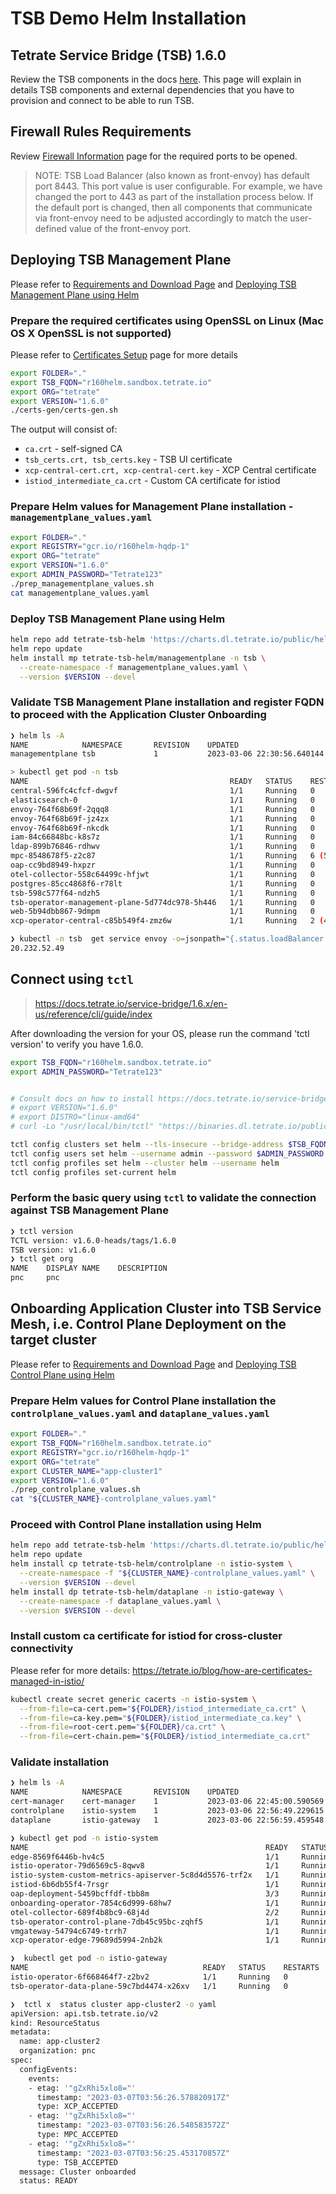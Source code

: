 # TSB Demo Helm Installation

## Tetrate Service Bridge (TSB) 1.6.0
Review the TSB components in the docs [here](https://docs.tetrate.io/service-bridge/1.6.x/en-us/setup/components). This page will explain in details TSB components and external dependencies that you have to provision and connect to be able to run TSB.

## Firewall Rules Requirements
Review [Firewall Information](https://docs.tetrate.io/service-bridge/1.6.x/en-us/setup/firewall_information) page for the required ports to be opened.

> NOTE: TSB Load Balancer (also known as front-envoy) has default port 8443. This port value is user configurable. For example, we have changed the port to 443 as part of the installation process below. If the default port is changed, then all components that communicate via front-envoy need to be adjusted accordingly to match the user-defined value of the front-envoy port.

## Deploying TSB Management Plane

Please refer to [Requirements and Download Page](https://docs.tetrate.io/service-bridge/latest/en-us/setup/requirements-and-download) and [Deploying TSB Management Plane using Helm](https://docs.tetrate.io/service-bridge/latest/en-us/setup/helm/managementplane)

### Prepare the required certificates using OpenSSL on Linux (Mac OS X OpenSSL is not supported)

Please refer to [Certificates Setup](https://docs.tetrate.io/service-bridge/1.6.x/en-us/setup/certificate/certificate-setup) page for more details

```sh
export FOLDER="."
export TSB_FQDN="r160helm.sandbox.tetrate.io"
export ORG="tetrate"
export VERSION="1.6.0"
./certs-gen/certs-gen.sh
```

The output will consist of:

- `ca.crt` - self-signed CA
- `tsb_certs.crt, tsb_certs.key` - TSB UI certificate
- `xcp-central-cert.crt, xcp-central-cert.key` - XCP Central certificate
- `istiod_intermediate_ca.crt` - Custom CA certificate for istiod

### Prepare Helm values for Management Plane installation - `managementplane_values.yaml`

```sh
export FOLDER="."
export REGISTRY="gcr.io/r160helm-hqdp-1"
export ORG="tetrate"
export VERSION="1.6.0"
export ADMIN_PASSWORD="Tetrate123"
./prep_managementplane_values.sh
cat managementplane_values.yaml
```

### Deploy TSB Management Plane using Helm

```sh
helm repo add tetrate-tsb-helm 'https://charts.dl.tetrate.io/public/helm/charts/'
helm repo update
helm install mp tetrate-tsb-helm/managementplane -n tsb \
  --create-namespace -f managementplane_values.yaml \
  --version $VERSION --devel  
```

### Validate TSB Management Plane installation and register FQDN to proceed with the Application Cluster Onboarding

```sh
❯ helm ls -A
NAME           	NAMESPACE   	REVISION	UPDATED                             	STATUS  	CHART                	APP VERSION
managementplane	tsb         	1       	2023-03-06 22:30:56.640144 -0500 EST	deployed	managementplane-1.6.0	1.6.0

> kubectl get pod -n tsb
NAME                                             READY   STATUS    RESTARTS        AGE
central-596fc4cfcf-dwgvf                         1/1     Running   0               3m52s
elasticsearch-0                                  1/1     Running   0               9m27s
envoy-764f68b69f-2qqq8                           1/1     Running   0               8m41s
envoy-764f68b69f-jz4zx                           1/1     Running   0               8m42s
envoy-764f68b69f-nkcdk                           1/1     Running   0               85s
iam-84c66848bc-k8s7z                             1/1     Running   0               8m42s
ldap-899b76846-rdhwv                             1/1     Running   0               9m26s
mpc-8548678f5-z2c87                              1/1     Running   6 (5m32s ago)   8m42s
oap-cc9bd8949-hxpzr                              1/1     Running   0               8m41s
otel-collector-558c64499c-hfjwt                  1/1     Running   0               8m41s
postgres-85cc4868f6-r78lt                        1/1     Running   0               9m27s
tsb-598c577f64-ndzh5                             1/1     Running   0               8m42s
tsb-operator-management-plane-5d774dc978-5h446   1/1     Running   0               9m55s
web-5b94dbb867-9dmpm                             1/1     Running   0               8m41s
xcp-operator-central-c85b549f4-zmz6w             1/1     Running   2 (4m29s ago)   8m42s

❯ kubectl -n tsb  get service envoy -o=jsonpath="{.status.loadBalancer.ingress[0]['hostname','ip']}"
20.232.52.49
```
## Connect using `tctl`

> https://docs.tetrate.io/service-bridge/1.6.x/en-us/reference/cli/guide/index

After downloading the version for your OS, please run the command 'tctl version' to verify you have 1.6.0.

```sh
export TSB_FQDN="r160helm.sandbox.tetrate.io"
export ADMIN_PASSWORD="Tetrate123"


# Consult docs on how to install https://docs.tetrate.io/service-bridge/1.6.x/en-us/setup/tctl_connect
# export VERSION="1.6.0"
# export DISTRO="linux-amd64"
# curl -Lo "/usr/local/bin/tctl" "https://binaries.dl.tetrate.io/public/raw/versions/$DISTRO-$VERSION/tctl"

tctl config clusters set helm --tls-insecure --bridge-address $TSB_FQDN:443
tctl config users set helm --username admin --password $ADMIN_PASSWORD --org $ORG
tctl config profiles set helm --cluster helm --username helm
tctl config profiles set-current helm
```

###  Perform the basic query using `tctl` to validate the connection against TSB Management Plane

```sh
❯ tctl version
TCTL version: v1.6.0-heads/tags/1.6.0
TSB version: v1.6.0
❯ tctl get org
NAME    DISPLAY NAME    DESCRIPTION
pnc     pnc
```

## Onboarding Application Cluster into TSB Service Mesh, i.e. Control Plane Deployment on the target cluster

Please refer to [Requirements and Download Page](https://docs.tetrate.io/service-bridge/latest/en-us/setup/requirements-and-download) and [Deploying TSB Control Plane using Helm](https://docs.tetrate.io/service-bridge/latest/en-us/setup/helm/controlplane)

### Prepare Helm values for Control Plane installation the `controlplane_values.yaml` and `dataplane_values.yaml`

```sh
export FOLDER="."
export TSB_FQDN="r160helm.sandbox.tetrate.io"
export REGISTRY="gcr.io/r160helm-hqdp-1"
export ORG="tetrate"
export CLUSTER_NAME="app-cluster1"
export VERSION="1.6.0"
./prep_controlplane_values.sh
cat "${CLUSTER_NAME}-controlplane_values.yaml"
```

### Proceed with Control Plane installation using Helm

```sh
helm repo add tetrate-tsb-helm 'https://charts.dl.tetrate.io/public/helm/charts/'
helm repo update
helm install cp tetrate-tsb-helm/controlplane -n istio-system \
  --create-namespace -f "${CLUSTER_NAME}-controlplane_values.yaml" \
  --version $VERSION --devel
helm install dp tetrate-tsb-helm/dataplane -n istio-gateway \
  --create-namespace -f dataplane_values.yaml \
  --version $VERSION --devel
```

### Install custom ca certificate for istiod for cross-cluster connectivity

Please refer for more details: https://tetrate.io/blog/how-are-certificates-managed-in-istio/

```sh
kubectl create secret generic cacerts -n istio-system \
  --from-file=ca-cert.pem="${FOLDER}/istiod_intermediate_ca.crt" \
  --from-file=ca-key.pem="${FOLDER}/istiod_intermediate_ca.key" \
  --from-file=root-cert.pem="${FOLDER}/ca.crt" \
  --from-file=cert-chain.pem="${FOLDER}/istiod_intermediate_ca.crt"  
```

### Validate installation

```sh
❯ helm ls -A
NAME        	NAMESPACE    	REVISION	UPDATED                             	STATUS  	CHART              	APP VERSION
cert-manager	cert-manager 	1       	2023-03-06 22:45:00.590569 -0500 EST	deployed	cert-manager-v1.9.2	v1.9.2
controlplane	istio-system 	1       	2023-03-06 22:56:49.229615 -0500 EST	deployed	controlplane-1.6.0 	1.6.0
dataplane   	istio-gateway	1       	2023-03-06 22:56:59.459548 -0500 EST	deployed	dataplane-1.6.0    	1.6.0

❯ kubectl get pod -n istio-system
NAME                                                     READY   STATUS    RESTARTS   AGE
edge-8569f6446b-hv4c5                                    1/1     Running   0          42s
istio-operator-79d6569c5-8qwv8                           1/1     Running   0          2m37s
istio-system-custom-metrics-apiserver-5c8d4d5576-trf2x   1/1     Running   0          2m27s
istiod-6b6db55f4-7rsgr                                   1/1     Running   0          111s
oap-deployment-5459bcffdf-tbb8m                          3/3     Running   0          102s
onboarding-operator-7854c6d999-68hw7                     1/1     Running   0          2m27s
otel-collector-689f4b8bc9-68j4d                          2/2     Running   0          2m27s
tsb-operator-control-plane-7db45c95bc-zqhf5              1/1     Running   0          3m20s
vmgateway-54794c6749-trrh7                               1/1     Running   0          111s
xcp-operator-edge-79689d5994-2nb2k                       1/1     Running   0          2m27s

❯  kubectl get pod -n istio-gateway
NAME                                       READY   STATUS    RESTARTS   AGE
istio-operator-6f668464f7-z2bv2            1/1     Running   0          2m21s
tsb-operator-data-plane-59c7bd4474-x26xv   1/1     Running   0          3m3s

❯  tctl x  status cluster app-cluster2 -o yaml
apiVersion: api.tsb.tetrate.io/v2
kind: ResourceStatus
metadata:
  name: app-cluster2
  organization: pnc
spec:
  configEvents:
    events:
    - etag: '"gZxRhi5xlo8="'
      timestamp: "2023-03-07T03:56:26.578820917Z"
      type: XCP_ACCEPTED
    - etag: '"gZxRhi5xlo8="'
      timestamp: "2023-03-07T03:56:26.548583572Z"
      type: MPC_ACCEPTED
    - etag: '"gZxRhi5xlo8="'
      timestamp: "2023-03-07T03:56:25.453170857Z"
      type: TSB_ACCEPTED
  message: Cluster onboarded
  status: READY

```